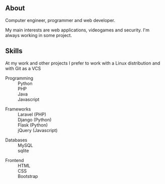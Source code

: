 ## About

Computer engineer, programmer and web developer.

My main interests are web applications, videogames and security. I'm always working in some project.

## Skills

At my work and other projects I prefer to work with a Linux distribution and with Git as a VCS

<dl>
  <dt>Programming</dt>
  <dd>
      Python<br>
      PHP<br>
      Java<br>
      Javascript
  </dd>
</dl>
<dl>  
  <dt>Frameworks</dt>
  <dd>
     Laravel (PHP)<br>
     Django (Python)<br>
     Flask (Python)<br>
     jQuery (Javascript)
  </dd>
</dl>
<dl>
  <dt>Databases</dt>
  <dd>
    MySQL <br>
    sqlite <br>
  </dd>
</dl>
<dl>  
  <dt>Frontend</dt>
  <dd>
    HTML<br>
    CSS<br>
    Bootstrap
   </dd>
</dl>
